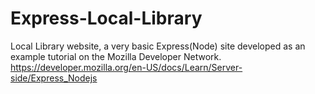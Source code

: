 # Express-Local-Library
Local Library website, a very basic Express(Node) site developed as an example tutorial on the Mozilla Developer Network.
https://developer.mozilla.org/en-US/docs/Learn/Server-side/Express_Nodejs
